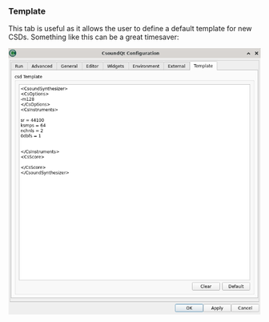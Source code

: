 
### **Template** 

This tab is useful as it allows the user to define a default template for new CSDs. Something like this can be a great timesaver: 

![template tab](img/config_template.png)   

  
